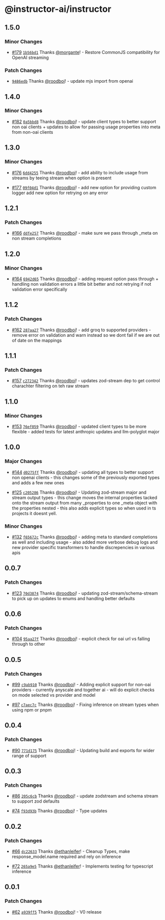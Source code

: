 # @instructor-ai/instructor

## 1.5.0

### Minor Changes

- [#179](https://github.com/instructor-ai/instructor-js/pull/179) [`1b56bd1`](https://github.com/instructor-ai/instructor-js/commit/1b56bd18e0c7c02da94ee70e7837a155c3502b5c) Thanks [@morgante](https://github.com/morgante)! - Restore CommonJS compatibility for OpenAI streaming

### Patch Changes

- [`9486edb`](https://github.com/instructor-ai/instructor-js/commit/9486edb470295067ee7a537fc409132dceba5d10) Thanks [@roodboi](https://github.com/roodboi)! - update mjs import from openai

## 1.4.0

### Minor Changes

- [#182](https://github.com/instructor-ai/instructor-js/pull/182) [`0a5bbd8`](https://github.com/instructor-ai/instructor-js/commit/0a5bbd8082915bcc8c4686d34fec5d5f034ebd9c) Thanks [@roodboi](https://github.com/roodboi)! - update client types to better support non oai clients + updates to allow for passing usage properties into meta from non-oai clients

## 1.3.0

### Minor Changes

- [#176](https://github.com/instructor-ai/instructor-js/pull/176) [`6dd4255`](https://github.com/instructor-ai/instructor-js/commit/6dd42554e89d36c93132eace2dd67951297831bd) Thanks [@roodboi](https://github.com/roodboi)! - add ability to include usage from streams by teeing stream when option is present

- [#177](https://github.com/instructor-ai/instructor-js/pull/177) [`09f04d1`](https://github.com/instructor-ai/instructor-js/commit/09f04d1ff7a943679a7c49e4b20a23827cbdaae4) Thanks [@roodboi](https://github.com/roodboi)! - add new option for providing custom logger
  add new option for retrying on any error

## 1.2.1

### Patch Changes

- [#166](https://github.com/instructor-ai/instructor-js/pull/166) [`ddfe257`](https://github.com/instructor-ai/instructor-js/commit/ddfe2572c672708fb9ad20ad6726cb3af07c5148) Thanks [@roodboi](https://github.com/roodboi)! - make sure we pass through \_meta on non stream completions

## 1.2.0

### Minor Changes

- [#164](https://github.com/instructor-ai/instructor-js/pull/164) [`6942d65`](https://github.com/instructor-ai/instructor-js/commit/6942d652b7750fac4306c4d713399cdc03e86a9b) Thanks [@roodboi](https://github.com/roodboi)! - adding request option pass through + handling non validation errors a little bit better and not retrying if not validation error specifically

## 1.1.2

### Patch Changes

- [#162](https://github.com/instructor-ai/instructor-js/pull/162) [`287aa27`](https://github.com/instructor-ai/instructor-js/commit/287aa27d92450d73dd300de7e84927d94cae9220) Thanks [@roodboi](https://github.com/roodboi)! - add groq to supported providers - remove error on validation and warn instead so we dont fail if we are out of date on the mappings

## 1.1.1

### Patch Changes

- [#157](https://github.com/instructor-ai/instructor-js/pull/157) [`c272342`](https://github.com/instructor-ai/instructor-js/commit/c272342c9baa8631990afa66bcb7dafb3c81f78b) Thanks [@roodboi](https://github.com/roodboi)! - updates zod-stream dep to get control charachter filtering on teh raw stream

## 1.1.0

### Minor Changes

- [#153](https://github.com/instructor-ai/instructor-js/pull/153) [`76ef059`](https://github.com/instructor-ai/instructor-js/commit/76ef0591a1e34b73923d0c21afcf9e09e99b6b7c) Thanks [@roodboi](https://github.com/roodboi)! - updated client types to be more flexible - added tests for latest anthropic updates and llm-polyglot major

## 1.0.0

### Major Changes

- [#144](https://github.com/instructor-ai/instructor-js/pull/144) [`d0275ff`](https://github.com/instructor-ai/instructor-js/commit/d0275ff3b91d87d05a72c98001a49222e3cba348) Thanks [@roodboi](https://github.com/roodboi)! - updating all types to better support non openai clients - this changes some of the previously exported types and adds a few new ones

- [#125](https://github.com/instructor-ai/instructor-js/pull/125) [`c205286`](https://github.com/instructor-ai/instructor-js/commit/c205286dccdbc6feacfd2aeeca0e0ba449631a57) Thanks [@roodboi](https://github.com/roodboi)! - Updating zod-stream major and stream output types - this change moves the internal properties tacked onto the stream output from many \_properties to one \_meta object with the properties nested - this also adds explicit types so when used in ts projects it doesnt yell.

### Minor Changes

- [#132](https://github.com/instructor-ai/instructor-js/pull/132) [`f65672c`](https://github.com/instructor-ai/instructor-js/commit/f65672cfe443e37cb32ee721aa406ca093125ffb) Thanks [@roodboi](https://github.com/roodboi)! - adding meta to standard completions as well and including usage - also added more verbose debug logs and new provider specific transformers to handle discrepencies in various apis

## 0.0.7

### Patch Changes

- [#123](https://github.com/instructor-ai/instructor-js/pull/123) [`70d3874`](https://github.com/instructor-ai/instructor-js/commit/70d38747339a33ecca2d60c75140db3c200260fc) Thanks [@roodboi](https://github.com/roodboi)! - updating zod-stream/schema-stream to pick up on updates to enums and handling better defaults

## 0.0.6

### Patch Changes

- [#104](https://github.com/instructor-ai/instructor-js/pull/104) [`95aa27f`](https://github.com/instructor-ai/instructor-js/commit/95aa27f75a6ac719b1640eee1c48c5861573defc) Thanks [@roodboi](https://github.com/roodboi)! - explicit check for oai url vs falling through to other

## 0.0.5

### Patch Changes

- [#99](https://github.com/instructor-ai/instructor-js/pull/99) [`c9ab910`](https://github.com/instructor-ai/instructor-js/commit/c9ab9104e554e4f24b55f69cf24b784091c7bfb1) Thanks [@roodboi](https://github.com/roodboi)! - Adding explicit support for non-oai providers - currently anyscale and together ai - will do explicit checks on mode selected vs provider and model

- [#97](https://github.com/instructor-ai/instructor-js/pull/97) [`c7aec7c`](https://github.com/instructor-ai/instructor-js/commit/c7aec7c072aaa6921a30995332a9fb61938dce9d) Thanks [@roodboi](https://github.com/roodboi)! - Fixing inference on stream types when using npm or pnpm

## 0.0.4

### Patch Changes

- [#90](https://github.com/instructor-ai/instructor-js/pull/90) [`771d175`](https://github.com/instructor-ai/instructor-js/commit/771d1750361b409ed8a59adfdf79a29174b67c87) Thanks [@roodboi](https://github.com/roodboi)! - Updating build and exports for wider range of support

## 0.0.3

### Patch Changes

- [#86](https://github.com/instructor-ai/instructor-js/pull/86) [`205c6cb`](https://github.com/instructor-ai/instructor-js/commit/205c6cbc4e276b792953352e546ada356467aab5) Thanks [@roodboi](https://github.com/roodboi)! - update zodstream and schema stream to support zod defaults

- [#74](https://github.com/instructor-ai/instructor-js/pull/74) [`f93d93b`](https://github.com/instructor-ai/instructor-js/commit/f93d93b7553af81a727bd8783d18c2901bb0d11a) Thanks [@roodboi](https://github.com/roodboi)! - Type updates

## 0.0.2

### Patch Changes

- [#66](https://github.com/instructor-ai/instructor-js/pull/66) [`dc22633`](https://github.com/instructor-ai/instructor-js/commit/dc226330a57ee5b06ff1ee44a2ad7c4526f5796d) Thanks [@ethanleifer](https://github.com/ethanleifer)! - Cleanup Types, make response_model.name required and rely on inference

- [#72](https://github.com/instructor-ai/instructor-js/pull/72) [`265a9e5`](https://github.com/instructor-ai/instructor-js/commit/265a9e5fd2d8b0fdeaa98ee8b3ee3c27fa1c6a2b) Thanks [@ethanleifer](https://github.com/ethanleifer)! - Implements testing for typescript inference

## 0.0.1

### Patch Changes

- [#62](https://github.com/instructor-ai/instructor-js/pull/62) [`a939ff5`](https://github.com/instructor-ai/instructor-js/commit/a939ff5713c4b90437a73e62e83f8c713ac0a782) Thanks [@roodboi](https://github.com/roodboi)! - V0 release

